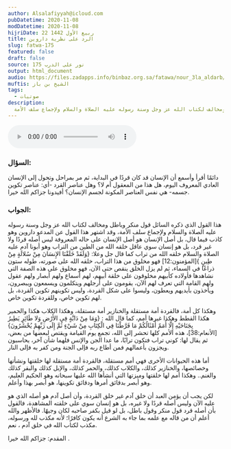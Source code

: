 ```yaml
---
author: Alsalafiyyah@icloud.com
pubDatetime: 2020-11-08
modDatetime: 2020-11-08
hijriDate: 22 ربيع الأول 1442
title: الرد على نظرية داروين
slug: fatwa-175
featured: false
draft: false
source: نور على الدرب 175
output: html_document
audio: https://files.zadapps.info/binbaz.org.sa/fatawa/nour_3la_aldarb/nour_175/17501.mp3
muftis: الشيخ بن باز
tags:
  - صوتيات
description:
  هذا القول الذي ذكره السائل قول منكر وباطل ومخالف لكتاب الله عز وجل وسنة رسوله عليه الصلاة والسلام ولإجماع سلف الأمة
---
```


<audio controls>
 <source src="https://files.zadapps.info/binbaz.org.sa/fatawa/nour_3la_aldarb/nour_175/17501.mp3" type="audio/mpeg"/><p>لا يدعم متصفحك عنصر الصوت</p>
</audio>

### السؤال:
دائمًا أقرأ وأسمع أن الإنسان قد كان قردًا في البداية، ثم مر بمراحل وتحول إلى الإنسان العادي المعروف اليوم، هل هذا من المعقول أم لا؟ وهل عناصر القرد -أي: عناصر تكوين جسمه- هي نفس العناصر المكونة لجسم الإنسان؟ أفيدونا جزاكم الله خيرا. 

### الجواب:
هذا القول الذي ذكره السائل قول منكر وباطل ومخالف لكتاب الله عز وجل وسنة رسوله عليه الصلاة والسلام ولإجماع سلف الأمة، وقد اشتهر هذا القول عن المدعو داروين وهو كاذب فيما قال، بل أصل الإنسان هو أصل الإنسان على حاله المعروفة ليس أصله قردًا ولا غير قرد، بل هو إنسان سوي عاقل خلقه الله من الطين من التراب وهو أبونا آدم عليه الصلاة والسلام خلقه الله من تراب كما قال جل وعلا: {وَلَقَدْ خَلَقْنَا الإِنسَانَ مِنْ سُلالَةٍ مِنْ طِينٍ }[المؤمنون:12] فهو مخلوق من هذا التراب، خلقه الله على صورته، طوله ستون ذراعًا في السماء، ثم لم يزل الخلق ينقص حتى الآن، فهو مخلوق على هذه الصفة التي نشاهدها فأولاده كأبيهم مخلوقون على خلقة أبيهم، لهم أسماع ولهم أبصار ولهم عقول ولهم القامة التي تعرف لهم الآن، يقومون على أرجلهم ويتكلمون ويسمعون ويبصرون، ويأخذون بأيديهم ويعطون، وليسوا على شكل القردة، وليس تكوينهم تكوين القردة، بل لهم تكوين خاص، وللقردة تكوين خاص. 

وهكذا كل أمة، فالقردة أمة مستقلة والخنازير أمة مستقلة، وهكذا الكلاب هكذا والحمير هكذا القطط وهكذا غيرها أمم، كما قال الله : {وَمَا مِنْ دَابَّةٍ فِي الأَرْضِ وَلا طَائِرٍ يَطِيرُ بِجَنَاحَيْهِ إِلَّا أُمَمٌ أَمْثَالُكُمْ مَا فَرَّطْنَا فِي الْكِتَابِ مِنْ شَيْءٍ ثُمَّ إِلَى رَبِّهِمْ يُحْشَرُونَ} [الأنعام:38]، هذه الأمم كلها تحشر إلى الله، تجمع يوم القيامة ويقتص لبعضها من بعض، ثم يقال لها: كوني تراب فتكون ترابًا، ما عدا الجن والإنس فلهما شأن آخر، يحاسبون ويجزون بأعمالهم فمن أطاع ربه فإلى الجنة ومن كفر به فإلى النار. 

أما هذه الحيوانات الأخرى فهي أمم مستقلة، فالقردة أمة مستقلة لها خلقتها ونشأتها وخصائصها، والخنازير كذلك، والكلاب كذلك، والحمر كذلك، والإبل كذلك والبقر كذلك والغنم.. وهكذا أمم لها خلقتها وميزتها التي أنشأها الله عليها سبحانه وهو الحكيم العليم، وهو أبصر بدقائق أمرها ودقائق تكوينها، هو أبصر بهذا وأعلم.

لكن يجب أن يؤمن العبد أن خلق آدم غير خلق القردة، وأن أصل آدم هو أصله الذي هو عليه الآن وليس أصله قردًا ولا غيره، بل هو إنسان سوي على خلقته المشاهدة، فالقول بأن أصله قرد قول منكر وقول باطل، بل لو قيل بكفر صاحبه لكان وجيهًا. فالأظهر والله أعلم أن من قاله مع علمه بما جاء به الشرع أنه يكون كافرًا؛ لأنه مكذب لله ورسوله، مكذب لكتاب الله في خلق آدم ، نعم. 

المقدم: جزاكم الله خيرا . 
